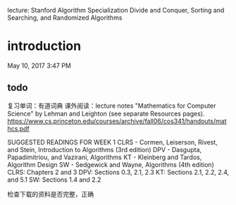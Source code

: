 lecture:
Stanford
Algorithm Specialization
Divide and Conquer, Sorting and Searching, and Randomized Algorithms

# introduction
May 10, 2017 3:47 PM

## todo
复习单词：有道词典
课外阅读：lecture notes "Mathematics for Computer Science" by Lehman and Leighton (see separate Resources pages).
https://www.cs.princeton.edu/courses/archive/fall06/cos341/handouts/mathcs.pdf

SUGGESTED READINGS FOR WEEK 1
CLRS - Cormen, Leiserson, Rivest, and Stein, Introduction to Algorithms (3rd edition)
DPV - Dasgupta, Papadimitriou, and Vazirani, Algorithms
KT - Kleinberg and Tardos, Algorithm Design
SW - Sedgewick and Wayne, Algorithms (4th edition)
CLRS: Chapters 2 and 3
DPV: Sections 0.3, 2.1, 2.3
KT: Sections 2.1, 2.2, 2.4, and 5.1
SW: Sections 1.4 and 2.2

检查下载的资料是否完整，正确